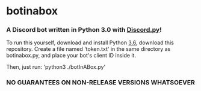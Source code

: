 # botinabox
### A Discord bot written in Python 3.0 with [Discord.py](https://github.com/Rapptz/discord.py)!

To run this yourself, download and install Python [3.6](https://www.python.org/downloads/), download this repository.
Create a file named 'token.txt' in the same directory as botinabox.py, and place your bot's client ID inside it.

Then, just run:
'python3 ./botInABox.py'

### NO GUARANTEES ON NON-RELEASE VERSIONS WHATSOEVER

